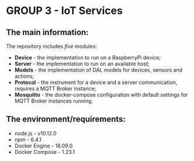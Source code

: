 # GROUP 3 - IoT Services

## The main information:

The repository includes _five_ modules:
* **Device** - the implementation to run on a RaspberryPi device;
* **Server** - the implementation to run on an available host;
* **Models** - the implementation of DAL models for devices, sensors and actions;
* **Protocol** - the instrument for a device and a server communication, requires a MQTT Broker instance;
* **Mosquitto** - the docker-compose configuration with default settings for MQTT Broker instances running.

## The environment/requirements:

* node.js - v10.12.0
* npm - 6.4.1
* Docker Engine - 18.09.0
* Docker Compose - 1.23.1
